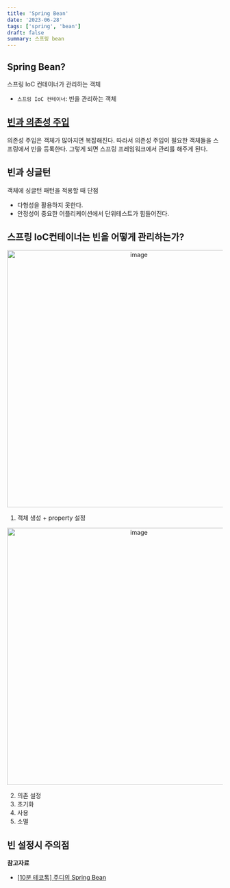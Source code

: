 ```yaml
---
title: 'Spring Bean'
date: '2023-06-28'
tags: ['spring', 'bean']
draft: false
summary: 스프링 bean
---
```


## Spring Bean?

스프링 IoC 컨테이너가 관리하는 객체

- `스프링 IoC 컨테이너`: 빈을 관리하는 객체

## [빈과 의존성 주입](/blog/java/spring/IOC-DI)

의존성 주입은 객체가 많아지면 복잡해진다.
따라서 의존성 주입이 필요한 객체들을 스프링에서 빈을 등록한다. 그렇게 되면 스프링 프레임워크에서 관리를 해주게 된다.

## 빈과 싱글턴

객체에 싱글턴 패턴을 적용할 때 단점

- 다형성을 활용하지 못한다.
- 안정성이 중요한 어플리케이션에서 단위테스트가 힘들어진다.

## 스프링 IoC컨테이너는 빈을 어떻게 관리하는가?

<p align="center">
    <img alt="image" width="600" src="https://github.com/speculatingwook/blog-full-of-desire/assets/105579811/32e415ac-8b1c-4db7-9aa4-30104f9cd30a"/>
</p>

1. 객체 생성 + property 설정
<p align="center">
    <img alt="image" width="600" src="https://github.com/speculatingwook/blog-full-of-desire/assets/105579811/f927b4b8-22f7-48be-8751-488c50d43b68"/>
</p>

2. 의존 설정
3. 초기화
4. 사용
5. 소멸

## 빈 설정시 주의점

**참고자료**

- [[10분 테코톡] 주디의 Spring Bean](https://www.youtube.com/watch?v=3gURJvJw_T4&t=395s)
